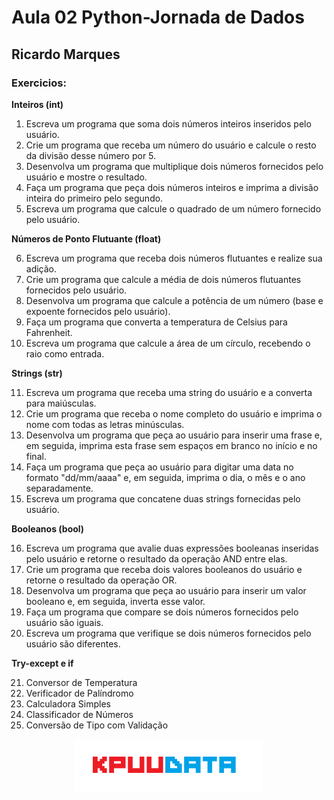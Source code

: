 # Aula 02 Python-Jornada de Dados

## Ricardo Marques

### Exercicios:



**Inteiros (int)**

1) Escreva um programa que soma dois números inteiros inseridos pelo usuário.
2) Crie um programa que receba um número do usuário e calcule o resto da divisão desse número por 5.
3) Desenvolva um programa que multiplique dois números fornecidos pelo usuário e mostre o resultado.
4) Faça um programa que peça dois números inteiros e imprima a divisão inteira do primeiro pelo segundo.
5) Escreva um programa que calcule o quadrado de um número fornecido pelo usuário.

**Números de Ponto Flutuante (float)**

6) Escreva um programa que receba dois números flutuantes e realize sua adição.
7) Crie um programa que calcule a média de dois números flutuantes fornecidos pelo usuário.
8) Desenvolva um programa que calcule a potência de um número (base e expoente fornecidos pelo usuário).
9) Faça um programa que converta a temperatura de Celsius para Fahrenheit.
10) Escreva um programa que calcule a área de um círculo, recebendo o raio como entrada.

**Strings (str)**

11) Escreva um programa que receba uma string do usuário e a converta para maiúsculas.
12) Crie um programa que receba o nome completo do usuário e imprima o nome com todas as letras minúsculas.
13) Desenvolva um programa que peça ao usuário para inserir uma frase e, em seguida, imprima esta frase sem espaços em branco no início e no final.
14) Faça um programa que peça ao usuário para digitar uma data no formato "dd/mm/aaaa" e, em seguida, imprima o dia, o mês e o ano separadamente.
15) Escreva um programa que concatene duas strings fornecidas pelo usuário.

**Booleanos (bool)**

16) Escreva um programa que avalie duas expressões booleanas inseridas pelo usuário e retorne o resultado da operação AND entre elas.
17) Crie um programa que receba dois valores booleanos do usuário e retorne o resultado da operação OR.
18) Desenvolva um programa que peça ao usuário para inserir um valor booleano e, em seguida, inverta esse valor.
19) Faça um programa que compare se dois números fornecidos pelo usuário são iguais.
20) Escreva um programa que verifique se dois números fornecidos pelo usuário são diferentes.

**Try-except e if**

 21) Conversor de Temperatura
 22) Verificador de Palíndromo
 23) Calculadora Simples
 24) Classificador de Números
 25) Conversão de Tipo com Validação



<p align="center">
  <img src="logo/KPUUDATA.png" alt="logo" width="300"/>
</p>
